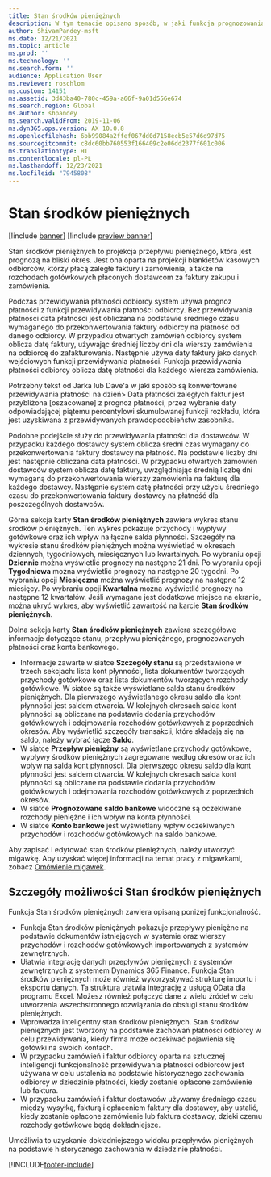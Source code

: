 ```yaml
---
title: Stan środków pieniężnych
description: W tym temacie opisano sposób, w jaki funkcja prognozowania przepływów pieniężnych umożliwia prognozowanie stanu środków pieniężnych w określonym czasie. Opisano tu także opcje, które są dostępne do wyświetlania prognoz dla różnych okresów.
author: ShivamPandey-msft
ms.date: 12/21/2021
ms.topic: article
ms.prod: ''
ms.technology: ''
ms.search.form: ''
audience: Application User
ms.reviewer: roschlom
ms.custom: 14151
ms.assetid: 3d43ba40-780c-459a-a66f-9a01d556e674
ms.search.region: Global
ms.author: shpandey
ms.search.validFrom: 2019-11-06
ms.dyn365.ops.version: AX 10.0.8
ms.openlocfilehash: 6bb99084a2ffef067dd0d7158ecb5e57d6d97d75
ms.sourcegitcommit: c8dc60bb760553f166409c2e06dd2377f601c006
ms.translationtype: HT
ms.contentlocale: pl-PL
ms.lasthandoff: 12/23/2021
ms.locfileid: "7945808"
---
```

# <a name="cash-position"></a>Stan środków pieniężnych

[!include [banner](../includes/banner.md)]
[!include [preview banner](../includes/preview-banner.md)]

Stan środków pieniężnych to projekcja przepływu pieniężnego, która jest prognozą na bliski okres. Jest ona oparta na projekcji blankietów kasowych odbiorców, którzy płacą zaległe faktury i zamówienia, a także na rozchodach gotówkowych płaconych dostawcom za faktury zakupu i zamówienia.

Podczas przewidywania płatności odbiorcy system używa prognoz płatności z funkcji przewidywania płatności odbiorcy. Bez przewidywania płatności data płatności jest obliczana na podstawie średniego czasu wymaganego do przekonwertowania faktury odbiorcy na płatność od danego odbiorcy. W przypadku otwartych zamówień odbiorcy system oblicza datę faktury, używając średniej liczby dni dla wierszy zamówienia na odbiorcę do zafakturowania. Następnie używa daty faktury jako danych wejściowych funkcji przewidywania płatności. Funkcja przewidywania płatności odbiorcy oblicza datę płatności dla każdego wiersza zamówienia. 

Potrzebny tekst od Jarka lub Dave'a w jaki sposób są konwertowane przewidywania płatności na dzień> Data płatności zaległych faktur jest przybliżona [oszacowane] z prognoz płatności, przez wybranie daty odpowiadającej piątemu percentylowi skumulowanej funkcji rozkładu, która jest uzyskiwana z przewidywanych prawdopodobieństw zasobnika.

Podobne podejście służy do przewidywania płatności dla dostawców. W przypadku każdego dostawcy system oblicza średni czas wymagany do przekonwertowania faktury dostawcy na płatność. Na podstawie liczby dni jest następnie obliczana data płatności. W przypadku otwartych zamówień dostawców system oblicza datę faktury, uwzględniając średnią liczbę dni wymaganą do przekonwertowania wierszy zamówienia na fakturę dla każdego dostawcy. Następnie system datę płatności przy użyciu średniego czasu do przekonwertowania faktury dostawcy na płatność dla poszczególnych dostawców.

Górna sekcja karty **Stan środków pieniężnych** zawiera wykres stanu środków pieniężnych. Ten wykres pokazuje przychody i wypływy gotówkowe oraz ich wpływ na łączne salda płynności. Szczegóły na wykresie stanu środków pieniężnych można wyświetlać w okresach dziennych, tygodniowych, miesięcznych lub kwartalnych. Po wybraniu opcji **Dziennie** można wyświetlić prognozy na następne 21 dni. Po wybraniu opcji **Tygodniowa** można wyświetlić prognozy na następne 20 tygodni. Po wybraniu opcji **Miesięczna** można wyświetlić prognozy na następne 12 miesięcy. Po wybraniu opcji **Kwartalna** można wyświetlić prognozy na następne 12 kwartałów. Jeśli wymagane jest dodatkowe miejsce na ekranie, można ukryć wykres, aby wyświetlić zawartość na karcie **Stan środków pieniężnych**.

Dolna sekcja karty **Stan środków pieniężnych** zawiera szczegółowe informacje dotyczące stanu, przepływu pieniężnego, prognozowanych płatności oraz konta bankowego.

- Informacje zawarte w siatce **Szczegóły stanu** są przedstawione w trzech sekcjach: lista kont płynności, lista dokumentów tworzących przychody gotówkowe oraz lista dokumentów tworzących rozchody gotówkowe. W siatce są także wyświetlane salda stanu środków pieniężnych. Dla pierwszego wyświetlanego okresu saldo dla kont płynności jest saldem otwarcia. W kolejnych okresach salda kont płynności są obliczane na podstawie dodania przychodów gotówkowych i odejmowania rozchodów gotówkowych z poprzednich okresów. Aby wyświetlić szczegóły transakcji, które składają się na saldo, należy wybrać łącze **Saldo**.
- W siatce **Przepływ pieniężny** są wyświetlane przychody gotówkowe, wypływy środków pieniężnych zagregowane według okresów oraz ich wpływ na salda kont płynności. Dla pierwszego okresu saldo dla kont płynności jest saldem otwarcia. W kolejnych okresach salda kont płynności są obliczane na podstawie dodania przychodów gotówkowych i odejmowania rozchodów gotówkowych z poprzednich okresów.
- W siatce **Prognozowane saldo bankowe** widoczne są oczekiwane rozchody pieniężne i ich wpływ na konta płynności.
- W siatce **Konto bankowe** jest wyświetlany wpływ oczekiwanych przychodów i rozchodów gotówkowych na saldo bankowe.

Aby zapisać i edytować stan środków pieniężnych, należy utworzyć migawkę. Aby uzyskać więcej informacji na temat pracy z migawkami, zobacz [Omówienie migawek](payment-snapshots.md).

## <a name="details-of-the-cash-position-capability"></a>Szczegóły możliwości Stan środków pieniężnych 

Funkcja Stan środków pieniężnych zawiera opisaną poniżej funkcjonalność. 

- Funkcja Stan środków pieniężnych pokazuje przepływy pieniężne na podstawie dokumentów istniejących w systemie oraz wierszy przychodów i rozchodów gotówkowych importowanych z systemów zewnętrznych.
- Ułatwia integrację danych przepływów pieniężnych z systemów zewnętrznych z systemem Dynamics 365 Finance. Funkcja Stan środków pieniężnych może również wykorzystywać strukturę importu i eksportu danych. Ta struktura ułatwia integrację z usługą OData dla programu Excel. Możesz również połączyć dane z wielu źródeł w celu utworzenia wszechstronnego rozwiązania do obsługi stanu środków pieniężnych.
- Wprowadza inteligentny stan środków pieniężnych. Stan środków pieniężnych jest tworzony na podstawie zachowań płatności odbiorcy w celu przewidywania, kiedy firma może oczekiwać pojawienia się gotówki na swoich kontach.
- W przypadku zamówień i faktur odbiorcy oparta na sztucznej inteligencji funkcjonalność przewidywania płatności odbiorców jest używana w celu ustalenia na podstawie historycznego zachowania odbiorcy w dziedzinie płatności, kiedy zostanie opłacone zamówienie lub faktura.
- W przypadku zamówień i faktur dostawców używamy średniego czasu między wysyłką, fakturą i opłaceniem faktury dla dostawcy, aby ustalić, kiedy zostanie opłacone zamówienie lub faktura dostawcy, dzięki czemu rozchody gotówkowe będą dokładniejsze.

Umożliwia to uzyskanie dokładniejszego widoku przepływów pieniężnych na podstawie historycznego zachowania w dziedzinie płatności. 

[!INCLUDE[footer-include](../../includes/footer-banner.md)]
